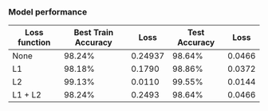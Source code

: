 
### Model performance
                    
Loss function	| Best Train Accuracy |	Loss	| Test Accuracy | Loss 
----- |-----|---|---|---
None|	98.24%|	0.24937|	98.64%|0.0466
L1|	98.18%|	0.1790|	98.86%|0.0372
L2|	99.13%|	0.0110|	99.55%|0.0144
L1 + L2|	98.24%|	0.2493|	98.64%|0.0466

